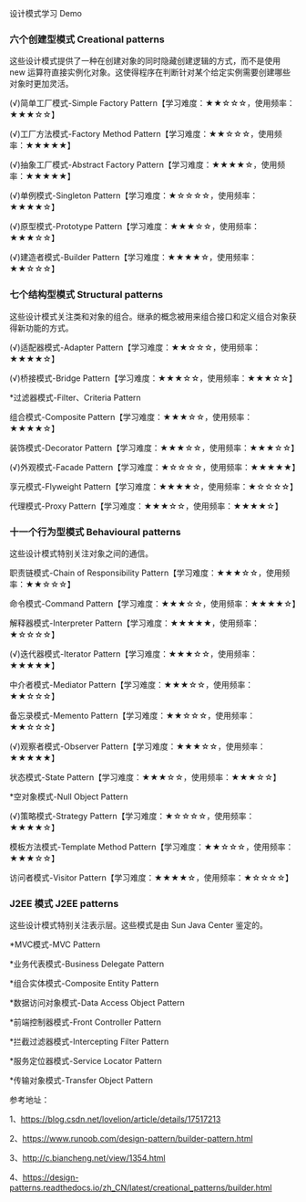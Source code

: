 设计模式学习 Demo




### 六个创建型模式 Creational patterns
这些设计模式提供了一种在创建对象的同时隐藏创建逻辑的方式，而不是使用 new 运算符直接实例化对象。这使得程序在判断针对某个给定实例需要创建哪些对象时更加灵活。

(√)简单工厂模式-Simple Factory Pattern【学习难度：★★☆☆☆，使用频率：★★★☆☆】

(√)工厂方法模式-Factory Method Pattern【学习难度：★★☆☆☆，使用频率：★★★★★】

(√)抽象工厂模式-Abstract  Factory Pattern【学习难度：★★★★☆，使用频率：★★★★★】

(√)单例模式-Singleton Pattern【学习难度：★☆☆☆☆，使用频率：★★★★☆】

(√)原型模式-Prototype Pattern【学习难度：★★★☆☆，使用频率：★★★☆☆】

(√)建造者模式-Builder Pattern【学习难度：★★★★☆，使用频率：★★☆☆☆】


### 七个结构型模式 Structural patterns
这些设计模式关注类和对象的组合。继承的概念被用来组合接口和定义组合对象获得新功能的方式。

(√)适配器模式-Adapter Pattern【学习难度：★★☆☆☆，使用频率：★★★★☆】

(√)桥接模式-Bridge Pattern【学习难度：★★★☆☆，使用频率：★★★☆☆】

*过滤器模式-Filter、Criteria Pattern

组合模式-Composite Pattern【学习难度：★★★☆☆，使用频率：★★★★☆】

装饰模式-Decorator Pattern【学习难度：★★★☆☆，使用频率：★★★☆☆】

(√)外观模式-Facade Pattern【学习难度：★☆☆☆☆，使用频率：★★★★★】

享元模式-Flyweight Pattern【学习难度：★★★★☆，使用频率：★☆☆☆☆】

代理模式-Proxy Pattern【学习难度：★★★☆☆，使用频率：★★★★☆】



### 十一个行为型模式 Behavioural patterns
这些设计模式特别关注对象之间的通信。

职责链模式-Chain of Responsibility Pattern【学习难度：★★★☆☆，使用频率：★★☆☆☆】

命令模式-Command Pattern【学习难度：★★★☆☆，使用频率：★★★★☆】

解释器模式-Interpreter Pattern【学习难度：★★★★★，使用频率：★☆☆☆☆】

(√)迭代器模式-Iterator Pattern【学习难度：★★★☆☆，使用频率：★★★★★】

中介者模式-Mediator Pattern【学习难度：★★★☆☆，使用频率：★★☆☆☆】

备忘录模式-Memento Pattern【学习难度：★★☆☆☆，使用频率：★★☆☆☆】

(√)观察者模式-Observer Pattern【学习难度：★★★☆☆，使用频率：★★★★★】

状态模式-State Pattern【学习难度：★★★☆☆，使用频率：★★★☆☆】

*空对象模式-Null Object Pattern

(√)策略模式-Strategy Pattern【学习难度：★☆☆☆☆，使用频率：★★★★☆】

模板方法模式-Template Method Pattern【学习难度：★★☆☆☆，使用频率：★★★☆☆】

访问者模式-Visitor Pattern【学习难度：★★★★☆，使用频率：★☆☆☆☆】


### J2EE 模式 J2EE patterns
这些设计模式特别关注表示层。这些模式是由 Sun Java Center 鉴定的。

*MVC模式-MVC Pattern

*业务代表模式-Business Delegate Pattern

*组合实体模式-Composite Entity Pattern

*数据访问对象模式-Data Access Object Pattern

*前端控制器模式-Front Controller Pattern

*拦截过滤器模式-Intercepting Filter Pattern

*服务定位器模式-Service Locator Pattern

*传输对象模式-Transfer Object Pattern


参考地址：

1、https://blog.csdn.net/lovelion/article/details/17517213

2、https://www.runoob.com/design-pattern/builder-pattern.html

3、http://c.biancheng.net/view/1354.html

4、https://design-patterns.readthedocs.io/zh_CN/latest/creational_patterns/builder.html
